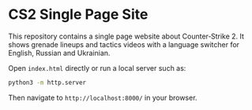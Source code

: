 # CS2 Single Page Site

This repository contains a single page website about Counter‑Strike&nbsp;2. It shows grenade lineups and tactics videos with a language switcher for English, Russian and Ukrainian.

Open `index.html` directly or run a local server such as:

```bash
python3 -m http.server
```

Then navigate to `http://localhost:8000/` in your browser.
